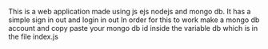 This is a web application made using js ejs nodejs and mongo db.
It has a simple sign in out and login in out
In order for this to work make a mongo db account and copy paste your mongo db id inside the variable db which is in the file index.js
